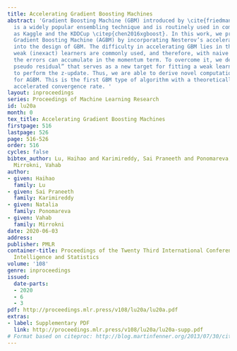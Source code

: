 ```yaml
---
title: Accelerating Gradient Boosting Machines
abstract: 'Gradient Boosting Machine (GBM) introduced by \cite{friedman2001greedy}
  is a widely popular ensembling technique and is routinely used in competitions such
  as Kaggle and the KDDCup \citep{chen2016xgboost}. In this work, we propose an Accelerated
  Gradient Boosting Machine (AGBM) by incorporating Nesterov’s acceleration techniques
  into the design of GBM. The difficulty in accelerating GBM lies in the fact that
  weak (inexact) learners are commonly used, and therefore, with naive application,
  the errors can accumulate in the momentum term. To overcome it, we design a “corrected
  pseudo residual” that serves as a new target for fitting a weak learner, in order
  to perform the z-update. Thus, we are able to derive novel computational guarantees
  for AGBM. This is the first GBM type of algorithm with a theoretically-justified
  accelerated convergence rate. '
layout: inproceedings
series: Proceedings of Machine Learning Research
id: lu20a
month: 0
tex_title: Accelerating Gradient Boosting Machines
firstpage: 516
lastpage: 526
page: 516-526
order: 516
cycles: false
bibtex_author: Lu, Haihao and Karimireddy, Sai Praneeth and Ponomareva, Natalia and
  Mirrokni, Vahab
author:
- given: Haihao
  family: Lu
- given: Sai Praneeth
  family: Karimireddy
- given: Natalia
  family: Ponomareva
- given: Vahab
  family: Mirrokni
date: 2020-06-03
address: 
publisher: PMLR
container-title: Proceedings of the Twenty Third International Conference on Artificial
  Intelligence and Statistics
volume: '108'
genre: inproceedings
issued:
  date-parts:
  - 2020
  - 6
  - 3
pdf: http://proceedings.mlr.press/v108/lu20a/lu20a.pdf
extras:
- label: Supplementary PDF
  link: http://proceedings.mlr.press/v108/lu20a/lu20a-supp.pdf
# Format based on citeproc: http://blog.martinfenner.org/2013/07/30/citeproc-yaml-for-bibliographies/
---
```

